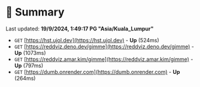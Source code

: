 # 📖 Summary
Last updated: **19/9/2024, 1:49:17 PG "Asia/Kuala_Lumpur"**

- `GET` [https://hst.ujol.dev](https://hst.ujol.dev) - **Up** (524ms)
- `GET` [https://reddviz.deno.dev/gimme](https://reddviz.deno.dev/gimme) - **Up** (1073ms)
- `GET` [https://reddviz.amar.kim/gimme](https://reddviz.amar.kim/gimme) - **Up** (797ms)
- `GET` [https://dumb.onrender.com](https://dumb.onrender.com) - **Up** (264ms)
